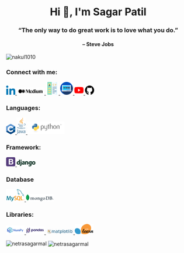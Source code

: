 <h1 align="center">Hi 👋, I'm Sagar Patil</h1>
<h3 align="center">“The only way to do great work is to love what you do.”</h3>
<h4 align="center">– Steve Jobs</h4>

<p align="left"> <img src="https://komarev.com/ghpvc/?username=netrasagarmal&label=Profile%20views&color=0e75b6&style=flat" alt="nakul1010" /> </p>

<h3 align="left">Connect with me:</h3>
<p align="left">
<a href="www.linkedin.com/in/sagarpatil2000" target="_blank"> <img src="https://github.com/netrasagarmal/netrasagarmal/blob/4882409b9625b5b861fa1d56425459423ff0c8b9/Logo/linkedin.png" alt="c++" width="5%" height="5%"/> </a>
<a href="https://sagarpatil2000.medium.com/" target="_blank"> <img src="https://github.com/netrasagarmal/netrasagarmal/blob/826b705b6ac4516ced5ad9edfd093bfe8dbe0151/Logo/Medium-Logo-Black-RGB@2x.png" alt="c++" width="15%" height="15%"/> </a>
<a href="" target="_blank"> <img src="https://github.com/netrasagarmal/netrasagarmal/blob/a90565347925432382c4fcd63ec82883f3d55566/Logo/cv.png" alt="c++" width="7%" height="5%"/> </a>
<a href="https://netrasagar12mati.wixsite.com/sagarpatil" target="_blank"> <img src="https://github.com/netrasagarmal/netrasagarmal/blob/a90565347925432382c4fcd63ec82883f3d55566/Logo/world-wide-web.png" alt="c++" width="7%" height="5%"/> </a>
 <a href="https://drive.google.com/file/d/10PUWtAeXBL3MzXh5LeQOqkNZYNCCZNUt/view?usp=sharing" target="_blank"> <img src="https://github.com/netrasagarmal/netrasagarmal/blob/826b705b6ac4516ced5ad9edfd093bfe8dbe0151/Logo/youtube.png" alt="c++" width="5%" height="5%"/> </a>
<a href="https://github.com/netrasagarmal" target="_blank"> <img src="https://github.com/netrasagarmal/netrasagarmal/blob/826b705b6ac4516ced5ad9edfd093bfe8dbe0151/Logo/github.png" alt="c++" width="5%" height="5%"/> </a>
</p>

<h3 align="left">Languages:</h3>
<p align="left"> 
<a href="" target="_blank"> <img src="https://github.com/netrasagarmal/netrasagarmal/blob/4882409b9625b5b861fa1d56425459423ff0c8b9/Logo/ISO_C++_Logo.svg" alt="c++" width="5%" height="5%"/> </a>
<a href="" target="_blank"> <img src="https://github.com/netrasagarmal/netrasagarmal/blob/4882409b9625b5b861fa1d56425459423ff0c8b9/Logo/Java_programming_language_logo.svg" alt="java" width="5%" height="5%"/> </a>
<a href="" target="_blank"> <img src="https://github.com/netrasagarmal/netrasagarmal/blob/d5a2e028dc28c228ba3b7c42a0f1bc11da2dfb94/Logo/python-logo-master-v3-TM%20(1).png" alt="python" width="20%" height="20%"/> </a>
 </p>
 
 <h3 align="left">Framework:</h3>
<p align="left"> 
<a href="" target="_blank"> <img src="https://github.com/netrasagarmal/netrasagarmal/blob/4882409b9625b5b861fa1d56425459423ff0c8b9/Logo/bootstrap-logo.png" alt="c++" width="5%" height="5%"/> </a>
<a href="" target="_blank"> <img src="https://github.com/netrasagarmal/netrasagarmal/blob/4882409b9625b5b861fa1d56425459423ff0c8b9/Logo/django-logo-positive.png" alt="java" width="10%" height="10%"/> </a>
 </p>
 
 <h3 align="left">Database</h3>
<p align="left"> 
<a href="" target="_blank"> <img src="https://github.com/netrasagarmal/netrasagarmal/blob/3f457d713254faaf3fa3c982eaa28168435c0661/Logo/logo-mysql-170x115.png" alt="c++" width="10%" height="10%"/> </a>
<a href="" target="_blank"> <img src="https://github.com/netrasagarmal/netrasagarmal/blob/3f457d713254faaf3fa3c982eaa28168435c0661/Logo/MongoDB_Logo_FullColorBlack_RGB.png" alt="java" width="15%" height="15%"/> </a>
 </p>
 
 <h3 align="left">Libraries:</h3>
<p align="left"> 
<a href="" target="_blank"> <img src="https://github.com/netrasagarmal/netrasagarmal/blob/4882409b9625b5b861fa1d56425459423ff0c8b9/Logo/NumPy_logo_2020%20(1).svg" alt="c++" width="10%" height="10%"/> </a>
<a href="" target="_blank"> <img src="https://github.com/netrasagarmal/netrasagarmal/blob/4882409b9625b5b861fa1d56425459423ff0c8b9/Logo/Pandas_logo.svg" alt="java" width="10%" height="10%"/> </a>
<a href="" target="_blank"> <img src="https://github.com/netrasagarmal/netrasagarmal/blob/4882409b9625b5b861fa1d56425459423ff0c8b9/Logo/Matplotlib_logo.svg" alt="python" width="15%" height="15%"/> </a>
<a href="" target="_blank"> <img src="https://github.com/netrasagarmal/netrasagarmal/blob/4882409b9625b5b861fa1d56425459423ff0c8b9/Logo/Scikit_learn_logo_small.svg" alt="python" width="10%" height="10%"/> </a>
 </p>

<p><img align="left" src="https://github-readme-stats.vercel.app/api/top-langs?username=netrasagarmal&show_icons=true&locale=en&layout=compact" alt="netrasagarmal" /></p>

<p>&nbsp;<img align="center" src="https://github-readme-stats.vercel.app/api?username=netrasagarmal&show_icons=true&locale=en" alt="netrasagarmal" /></p>
